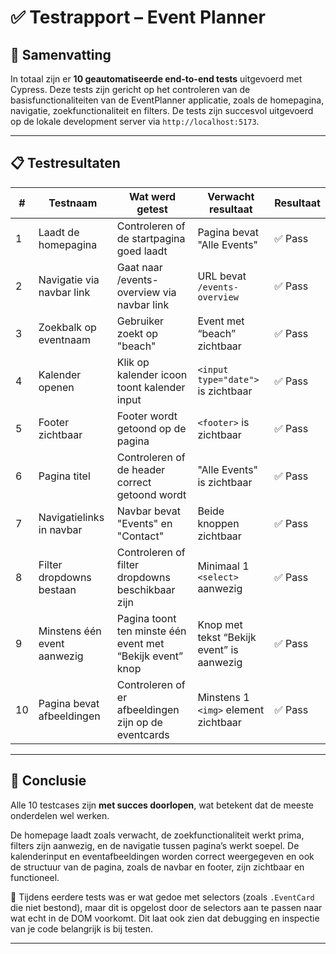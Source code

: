 # ✅ Testrapport – Event Planner

## 🔎 Samenvatting

In totaal zijn er **10 geautomatiseerde end-to-end tests** uitgevoerd met Cypress. Deze tests zijn gericht op het controleren van de basisfunctionaliteiten van de EventPlanner applicatie, zoals de homepagina, navigatie, zoekfunctionaliteit en filters. De tests zijn succesvol uitgevoerd op de lokale development server via `http://localhost:5173`.

---

## 📋 Testresultaten

| #  | Testnaam                    | Wat werd getest                                              | Verwacht resultaat                                       | Resultaat |
|----|-----------------------------|---------------------------------------------------------------|-----------------------------------------------------------|----------|
| 1  | Laadt de homepagina         | Controleren of de startpagina goed laadt                     | Pagina bevat "Alle Events"                                | ✅ Pass  |
| 2  | Navigatie via navbar link   | Gaat naar /events-overview via navbar link                   | URL bevat `/events-overview`                             | ✅ Pass  |
| 3  | Zoekbalk op eventnaam       | Gebruiker zoekt op "beach"                                    | Event met “beach” zichtbaar                                | ✅ Pass  |
| 4  | Kalender openen             | Klik op kalender icoon toont kalender input                  | `<input type="date">` is zichtbaar                        | ✅ Pass  |
| 5  | Footer zichtbaar            | Footer wordt getoond op de pagina                            | `<footer>` is zichtbaar                                   | ✅ Pass  |
| 6  | Pagina titel                | Controleren of de header correct getoond wordt               | "Alle Events" is zichtbaar                                | ✅ Pass  |
| 7  | Navigatielinks in navbar    | Navbar bevat "Events" en "Contact"                           | Beide knoppen zichtbaar                                   | ✅ Pass  |
| 8  | Filter dropdowns bestaan    | Controleren of filter dropdowns beschikbaar zijn             | Minimaal 1 `<select>` aanwezig                            | ✅ Pass  |
| 9  | Minstens één event aanwezig | Pagina toont ten minste één event met “Bekijk event” knop    | Knop met tekst “Bekijk event” is aanwezig                 | ✅ Pass  |
| 10 | Pagina bevat afbeeldingen   | Controleren of er afbeeldingen zijn op de eventcards         | Minstens 1 `<img>` element zichtbaar                      | ✅ Pass  |

---

## 📌 Conclusie

Alle 10 testcases zijn **met succes doorlopen**, wat betekent dat de meeste onderdelen wel werken.

De homepage laadt zoals verwacht, de zoekfunctionaliteit werkt prima, filters zijn aanwezig, en de navigatie tussen pagina’s werkt soepel. De kalenderinput en eventafbeeldingen worden correct weergegeven en ook de structuur van de pagina, zoals de navbar en footer, zijn zichtbaar en functioneel.

🔧 Tijdens eerdere tests was er wat gedoe met selectors (zoals `.EventCard` die niet bestond), maar dit is opgelost door de selectors aan te passen naar wat echt in de DOM voorkomt. Dit laat ook zien dat debugging en inspectie van je code belangrijk is bij testen.

---
